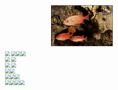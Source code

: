 <div align="center">

<img src="fishs.gif" alt="fishes, swimming" width="40%" height="auto"/><br>

<!--   https://user-images.githubusercontent.com/106050281/181859845-f7a90d61-3322-45ee-a82b-fafec1c35926.mp4 -->

</div>
<div align="left">
  
<img src="https://img.shields.io/badge/javascript-000000.svg?style=for-the-badge&logo=javascript&logoColor=white"/>
<img src="https://img.shields.io/badge/node.js-000000?style=for-the-badge&logo=node.js&logoColor=white"/><img src="https://img.shields.io/badge/react-000000.svg?style=for-the-badge&logo=react&logoColor=white"/><img src="https://img.shields.io/badge/redux-000000.svg?style=for-the-badge&logo=redux&logoColor=white"/>
<br>
<img src="https://img.shields.io/badge/c%23-000000.svg?style=for-the-badge&logo=c-sharp&logoColor=white"/>
<img src="https://img.shields.io/badge/.NET-000000?style=for-the-badge&logo=.net&logoColor=white"/>
<br>
<img src="https://img.shields.io/badge/c++-000000.svg?style=for-the-badge&logo=c%2B%2B&logoColor=white"/>
<img src="https://img.shields.io/badge/VIM-000000.svg?style=for-the-badge&logo=vim&logoColor=white"/>
<br>
<img src="https://img.shields.io/badge/html5-000000.svg?style=for-the-badge&logo=html5&logoColor=white"/><img src="https://img.shields.io/badge/css3-000000.svg?style=for-the-badge&logo=css3&logoColor=white"/>
<br>
<img src="https://img.shields.io/badge/Firebase-000000?style=for-the-badge&logo=Firebase&logoColor=white"/><img src="https://img.shields.io/badge/mysql-000000.svg?style=for-the-badge&logo=mysql&logoColor=white"/><img src="https://img.shields.io/badge/-Swagger-000000?style=for-the-badge&logo=swagger&logoColor=white"/>
<br>
<img src="https://img.shields.io/badge/Visual%20Studio%20Code-000000.svg?style=for-the-badge&logo=visual-studio-code&logoColor=white"/><img src="https://img.shields.io/badge/Visual%20Studio-000000.svg?style=for-the-badge&logo=visual-studio&logoColor=white"/><img src="https://img.shields.io/badge/azure-000000.svg?style=for-the-badge&logo=microsoftazure&logoColor=white"/><img src="https://img.shields.io/badge/IntelliJIDEA-000000.svg?style=for-the-badge&logo=intellij-idea&logoColor=white"/>

</div>

